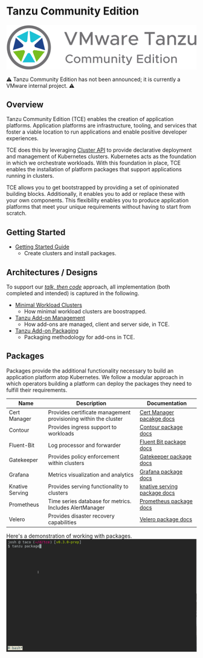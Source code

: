 # Tanzu Community Edition

![Tanzu Community Edition logo](docs/images/tce-logo.png)

⚠️ Tanzu Community Edition has not been announced; it is
currently a VMware internal project. ⚠️

## Overview

Tanzu Community Edition (TCE) enables the creation of application platforms.
Application platforms are infrastructure, tooling, and services that foster
a viable location to run applications and enable positive developer experiences.

TCE does this by leveraging [Cluster API](https://cluster-api.sigs.k8s.io/) to
provide declarative deployment and management of Kubernetes clusters. Kubernetes
acts as the foundation in which we orchestrate workloads. With this foundation
in place, TCE enables the installation of platform packages that support
applications running in clusters.

TCE allows you to get bootstrapped by providing a set of opinionated building blocks.
Additionally, it enables you to add or replace these with your own components. This
flexibility enables you to produce application platforms that meet your unique
requirements without having to start from scratch.

## Getting Started

* [Getting Started Guide](docs/getting-started.md)
  * Create clusters and install packages.

## Architectures / Designs

To support our [_talk, then
code_](https://github.com/vmware-tanzu/tce/blob/main/CONTRIBUTING.md#before-you-submit-a-pull-request)
approach, all implementation (both completed and intended) is captured in the
following.

* [Minimal Workload Clusters](./docs/designs/minimal-workload-cluster.md)
  * How minimal workload clusters are boostrapped.
* [Tanzu Add-on Management](./docs/designs/tanzu-addon-management.md)
  * How add-ons are managed, client and server side, in TCE.
* [Tanzu Add-on Packaging](./docs/designs/tanzu-addon-packaging.md)
  * Packaging methodology for add-ons in TCE.

## Packages

Packages provide the additional functionality necessary to build an application platform atop Kubernetes. We follow a modular approach in which operators building a platform can deploy the packages they need to fulfill their requirements.

| Name | Description | Documentation |
|------|-------------|---------------|
| Cert Manager | Provides certificate management provisioning within the cluster | [Cert Manager pacakge docs](./addons/packages/cert-manager) |
| Contour | Provides ingress support to workloads | [Contour package docs](./addons/packages/contour) |
| Fluent-Bit | Log processor and forwarder | [Fluent Bit package docs](./addons/packages/fluentbit) |
| Gatekeeper | Provides policy enforcement within clusters | [Gatekeeper package docs](./addons/packages/gatekeeper) |
| Grafana | Metrics visualization and analytics | [Grafana package docs](./addons/packages/grafana) |
| Knative Serving | Provides serving functionality to clusters | [knative serving package docs](./addons/packages/knative-serving) |
| Prometheus | Time series database for metrics. Includes AlertManager | [Prometheus package docs](./addons/packages/prometheus) |
| Velero | Provides disaster recovery capabilities | [Velero package docs](./addons/packages/velero) |

Here's a demonstration of working with packages.
![Tanzu Community Edition CLI in Action](docs/images/tanzu-cli-example.gif)
